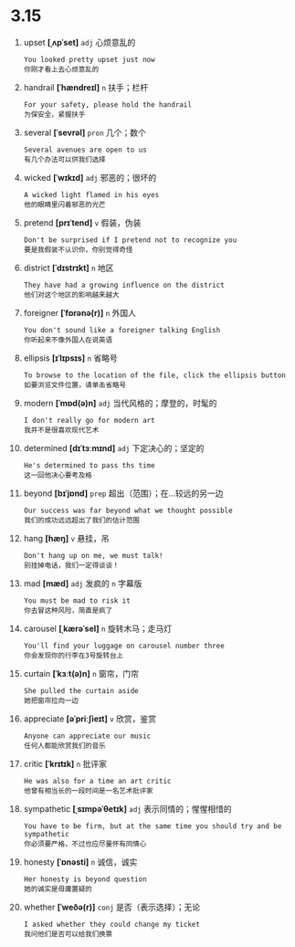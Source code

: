 # 3.15

1. upset **[ˌʌpˈset]** `adj` 心烦意乱的

   ```
   You looked pretty upset just now
   你刚才看上去心烦意乱的
   ```

2. handrail **[ˈhændreɪl]** `n` 扶手；栏杆

   ```
   For your safety, please hold the handrail
   为保安全，紧握扶手
   ```

3. several **[ˈsevrəl]** `pron` 几个；数个

   ```
   Several avenues are open to us
   有几个办法可以供我们选择
   ```

4. wicked **[ˈwɪkɪd]** `adj` 邪恶的；很坏的

   ```
   A wicked light flamed in his eyes
   他的眼睛里闪着邪恶的光芒
   ```

5. pretend **[prɪˈtend]** `v` 假装，伪装

   ```
   Don't be surprised if I pretend not to recognize you
   要是我假装不认识你，你别觉得奇怪
   ```

6. district **[ˈdɪstrɪkt]** `n` 地区

   ```
   They have had a growing influence on the district
   他们对这个地区的影响越来越大
   ```

7. foreigner **[ˈfɒrənə(r)]** `n` 外国人

   ```
   You don't sound like a foreigner talking English
   你听起来不像外国人在说英语
   ```

8. ellipsis **[ɪˈlɪpsɪs]** `n` 省略号

   ```
   To browse to the location of the file, click the ellipsis button
   如要浏览文件位置，请单击省略号
   ```

9. modern **[ˈmɒd(ə)n]** `adj` 当代风格的；摩登的，时髦的

   ```
   I don't really go for modern art
   我并不是很喜欢现代艺术
   ```

10. determined **[dɪˈtɜːmɪnd]** `adj` 下定决心的；坚定的

    ```
    He's determined to pass ths time
    这一回他决心要考及格
    ```

11. beyond **[bɪˈjɒnd]** `prep` 超出（范围）；在...较远的另一边

    ```
    Our success was far beyond what we thought possible
    我们的成功远远超出了我们的估计范围
    ```

12. hang **[hæŋ]** `v` 悬挂，吊

    ```
    Don't hang up on me, we must talk!
    别挂掉电话，我们一定得谈谈！
    ```

13. mad **[mæd]** `adj` 发疯的 `n` 字幕版

    ```
    You must be mad to risk it
    你去冒这种风险，简直是疯了
    ```

14. carousel **[ˌkærəˈsel]** `n` 旋转木马；走马灯

    ```
    You'll find your luggage on carousel number three
    你会发现你的行李在3号旋转台上
    ```

15. curtain **[ˈkɜːt(ə)n]** `n` 窗帘，门帘

    ```
    She pulled the curtain aside
    她把窗帘拉向一边
    ```

16. appreciate **[əˈpriːʃieɪt]** `v` 欣赏，鉴赏

    ```
    Anyone can appreciate our music
    任何人都能欣赏我们的音乐
    ```

17. critic **[ˈkrɪtɪk]** `n` 批评家

    ```
    He was also for a time an art critic
    他曾有相当长的一段时间是一名艺术批评家
    ```

18. sympathetic **[ˌsɪmpəˈθetɪk]** `adj` 表示同情的；惺惺相惜的

    ```
    You have to be firm, but at the same time you should try and be sympathetic
    你必须要严格，不过也应尽量怀有同情心
    ```

19. honesty **[ˈɒnəsti]** `n` 诚信，诚实

    ```
    Her honesty is beyond question
    她的诚实是毋庸置疑的
    ```

20. whether **[ˈweðə(r)]** `conj` 是否（表示选择）；无论
    ```
    I asked whether they could change my ticket
    我问他们是否可以给我们换票
    ```
